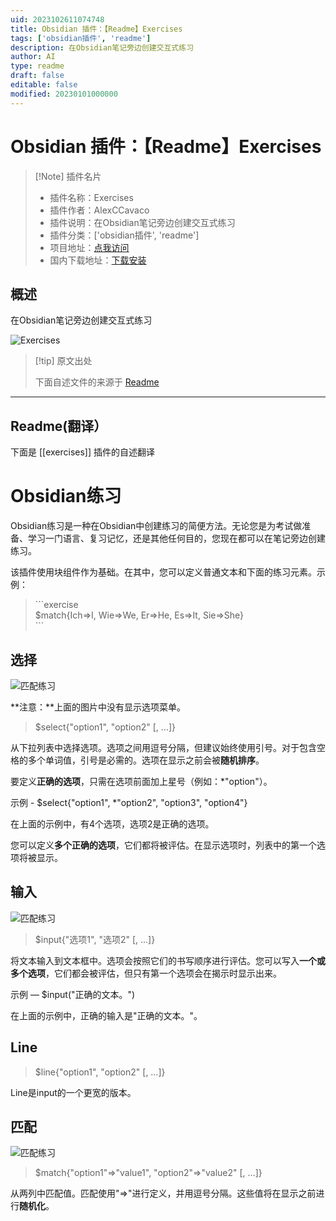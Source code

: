 ```yaml
---
uid: 2023102611074748
title: Obsidian 插件：【Readme】Exercises
tags: ['obsidian插件', 'readme']
description: 在Obsidian笔记旁边创建交互式练习
author: AI
type: readme
draft: false
editable: false
modified: 20230101000000
---
```


# Obsidian 插件：【Readme】Exercises

> [!Note] 插件名片
> - 插件名称：Exercises
> - 插件作者：AlexCCavaco
> - 插件说明：在Obsidian笔记旁边创建交互式练习
> - 插件分类：['obsidian插件', 'readme']
> - 项目地址：[点我访问](https://github.com/AlexCCavaco/obsidian-exercises)
> - 国内下载地址：[下载安装](https://pkmer.cn/products/plugin/pluginMarket/?exercises)

## 概述

在Obsidian笔记旁边创建交互式练习

![Exercises](https://cdn.pkmer.cn/covers/exercises.gif!pkmer)

> [!tip] 原文出处
> 
>下面自述文件的来源于 [Readme](https://ghproxy.net/https://raw.githubusercontent.com/AlexCCavaco/obsidian-exercises/master/README.md)
> 

---

## Readme(翻译）

下面是 [[exercises]] 插件的自述翻译


# Obsidian练习

Obsidian练习是一种在Obsidian中创建练习的简便方法。无论您是为考试做准备、学习一门语言、复习记忆，还是其他任何目的，您现在都可以在笔记旁边创建练习。

该插件使用块组件作为基础。在其中，您可以定义普通文本和下面的练习元素。示例：

> \```exercise
> <br/>$match{Ich=>I, Wie=>We, Er=>He, Es=>It, Sie=>She}
> <br/>\```
## 选择

![匹配练习](assets/select-exercise.gif)

**注意：**上面的图片中没有显示选项菜单。

>$select{"option1", "option2" [, …]}

从下拉列表中选择选项。选项之间用逗号分隔，但建议始终使用引号。对于包含空格的多个单词值，引号是必需的。选项在显示之前会被**随机排序**。

要定义**正确的选项**，只需在选项前面加上星号（例如：\*"option"）。

示例 - $select{"option1", \*"option2", "option3", "option4"}

在上面的示例中，有4个选项，选项2是正确的选项。

您可以定义**多个正确的选项**，它们都将被评估。在显示选项时，列表中的第一个选项将被显示。
## 输入

![匹配练习](assets/input-exercise.gif)

>$input{"选项1", "选项2" [, …]}

将文本输入到文本框中。选项会按照它们的书写顺序进行评估。您可以写入**一个或多个选项**，它们都会被评估，但只有第一个选项会在揭示时显示出来。

示例 — $input("正确的文本。")

在上面的示例中，正确的输入是"正确的文本。"。
## Line

>$line{"option1", "option2" [, …]}

Line是input的一个更宽的版本。
## 匹配

![匹配练习](assets/match-exercise.gif)

>$match{"option1"=>"value1", "option2"=>"value2" [, …]}

从两列中匹配值。匹配使用"=>"进行定义，并用逗号分隔。这些值将在显示之前进行**随机化**。





